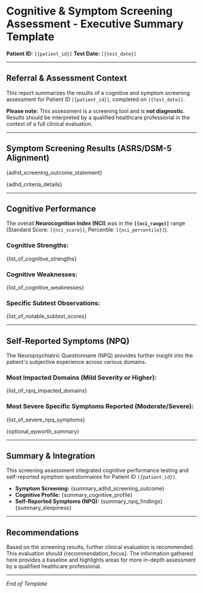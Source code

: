 
# Cognitive & Symptom Screening Assessment - Executive Summary Template

**Patient ID:** `[{patient_id}]`
**Test Date:** `[{test_date}]`

---

## Referral & Assessment Context

This report summarizes the results of a cognitive and symptom screening assessment for Patient ID `[{patient_id}]`, completed on `[{test_date}]`.

**Please note:** This assessment is a screening tool and is **not diagnostic**. Results should be interpreted by a qualified healthcare professional in the context of a full clinical evaluation.

---

## Symptom Screening Results (ASRS/DSM-5 Alignment)

{adhd_screening_outcome_statement}

{adhd_criteria_details}

---

## Cognitive Performance

The overall **Neurocognition Index (NCI)** was in the **`[{nci_range}]`** range (Standard Score: `[{nci_score}]`, Percentile: `[{nci_percentile}]`).

### Cognitive Strengths:
{list_of_cognitive_strengths}

### Cognitive Weaknesses:
{list_of_cognitive_weaknesses}

### Specific Subtest Observations:
{list_of_notable_subtest_scores}

---

## Self-Reported Symptoms (NPQ)

The Neuropsychiatric Questionnaire (NPQ) provides further insight into the patient's subjective experience across various domains.

### Most Impacted Domains (Mild Severity or Higher):
{list_of_npq_impacted_domains}

### Most Severe Specific Symptoms Reported (Moderate/Severe):
{list_of_severe_npq_symptoms}

{optional_epworth_summary}

---

## Summary & Integration

This screening assessment integrated cognitive performance testing and self-reported symptom questionnaires for Patient ID `[{patient_id}]`.

* **Symptom Screening:** {summary_adhd_screening_outcome}
* **Cognitive Profile:** {summary_cognitive_profile}
* **Self-Reported Symptoms (NPQ):** {summary_npq_findings} {summary_sleepiness}

---

## Recommendations

Based on the screening results, further clinical evaluation is recommended. This evaluation should {recommendation_focus}. The information gathered here provides a baseline and highlights areas for more in-depth assessment by a qualified healthcare professional.

---
*End of Template*

